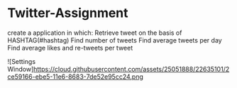 # Twitter-Assignment
create a application in which:
Retrieve tweet  on the basis of HASHTAG(#hashtag)
Find number of tweets
Find average tweets per day
Find average likes and re-tweets per tweet

![Settings Window]https://cloud.githubusercontent.com/assets/25051888/22635101/2ce59166-ebe5-11e6-8683-7de52e95cc24.png

